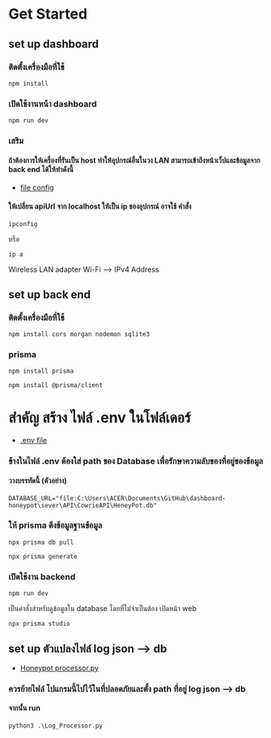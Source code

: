 # Get Started



## set up dashboard
### ติดตั้งเครื่องมือที่ใช้
```
npm install
```

### เปิดใช้งานหน้า dashboard
```
npm run dev
```

### เสริม
#### ถ้าต้องการให้เครื่องที่รันเป็น host ทำให้อุปกรณ์อื่นในวง LAN สามารถเข้าถึงหน้าเว็ปและข้อมูลจาก back end ได้ให้ทำดังนี้

* [file config](/DashboardV2/src/serviceApi/index.tsx)
#### ให้เปลี่ยน apiUrl จาก localhost ให้เป็น ip ของอุปกรณ์ อาจใช้ คำสั่ง
```
ipconfig
```
หรือ
```
ip a
```
Wireless LAN adapter Wi-Fi --> IPv4 Address



## set up back end
### ติดตั้งเครื่องมือที่ใช้
```
npm install cors morgan nodemon sqlite3
```
### prisma
```
npm install prisma
```
```
npm install @prisma/client
```

# สำคัญ สร้าง ไฟล์ .env ในโฟล์เดอร์
* [.env file](/sever/API/CowrieAPI/)

### ข้างในไฟล์ .env ต้องใส่ path ของ Database เพื่อรักษาความลับของที่อยู่ของข้อมูล
#### วางบรรทัดนี้ (ตัวอย่าง)
```
DATABASE_URL="file:C:\Users\ACER\Documents\GitHub\dashboard-honeypot\sever\API\CowrieAPI\HeneyPot.db"
```

### ให้ prisma ดึงข้อมูลฐานข้อมูล
```
npx prisma db pull
```
```
npx prisma generate
```

### เปิดใช้งาน backend
```
npm run dev
```
เป็นคำสั่งสำหรับดูข้อมูลใน database โดยที่ไม่จำเป็นต้อง เปิดหน้า web
```
npx prisma studio
```

## set up ตัวแปลงไฟล์ log json --> db
* [Honeypot processor.py](/sever/Honeypot_Log_Processor.py)

### ควรย้ายไฟล์ โปแกรมนี้ไปไว้ในที่ปลอดภัยและตั้ง path ที่อยู่ log json --> db
#### จากนั้น run 
```
python3 .\Log_Processor.py
```
